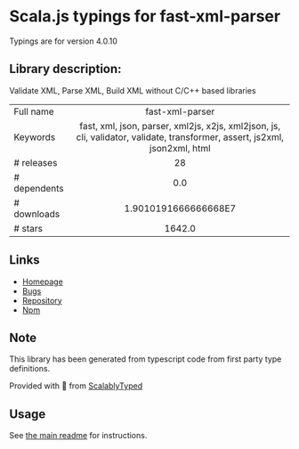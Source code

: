 
# Scala.js typings for fast-xml-parser

Typings are for version 4.0.10

## Library description:
Validate XML, Parse XML, Build XML without C/C++ based libraries

|                    |                 |
| ------------------ | :-------------: |
| Full name          | fast-xml-parser |
| Keywords           | fast, xml, json, parser, xml2js, x2js, xml2json, js, cli, validator, validate, transformer, assert, js2xml, json2xml, html |
| # releases         | 28 |
| # dependents       | 0.0 |
| # downloads        | 1.9010191666666668E7 |
| # stars            | 1642.0 |

## Links
- [Homepage](https://github.com/NaturalIntelligence/fast-xml-parser#readme)
- [Bugs](https://github.com/NaturalIntelligence/fast-xml-parser/issues)
- [Repository](https://github.com/NaturalIntelligence/fast-xml-parser)
- [Npm](https://www.npmjs.com/package/fast-xml-parser)
    


## Note
This library has been generated from typescript code from first party type definitions.

Provided with :purple_heart: from [ScalablyTyped](https://github.com/oyvindberg/ScalablyTyped)

## Usage
See [the main readme](../../readme.md) for instructions.


